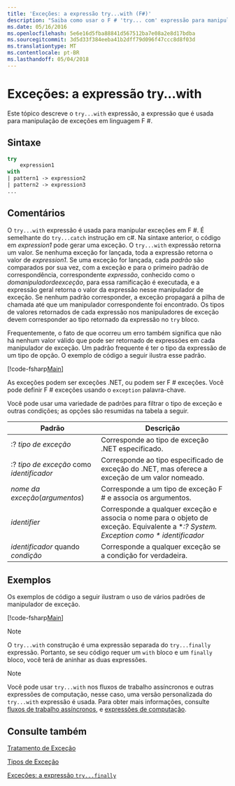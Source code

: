 ```yaml
---
title: 'Exceções: a expressão try...with (F#)'
description: "Saiba como usar o F # 'try... com' expressão para manipulação de exceção."
ms.date: 05/16/2016
ms.openlocfilehash: 5e6e16d5fba88841d567512ba7e08a2e8d17bdba
ms.sourcegitcommit: 3d5d33f384eeba41b2dff79d096f47ccc8d8f03d
ms.translationtype: MT
ms.contentlocale: pt-BR
ms.lasthandoff: 05/04/2018
---
```

# <a name="exceptions-the-trywith-expression"></a>Exceções: a expressão try...with

Este tópico descreve o `try...with` expressão, a expressão que é usada para manipulação de exceções em linguagem F #.


## <a name="syntax"></a>Sintaxe

```fsharp
try
    expression1
with
| pattern1 -> expression2
| pattern2 -> expression3
...
```

## <a name="remarks"></a>Comentários
O `try...with` expressão é usada para manipular exceções em F #. É semelhante do `try...catch` instrução em c#. Na sintaxe anterior, o código em *expression1* pode gerar uma exceção. O `try...with` expressão retorna um valor. Se nenhuma exceção for lançada, toda a expressão retorna o valor de *expression1*. Se uma exceção for lançada, cada *padrão* são comparados por sua vez, com a exceção e para o primeiro padrão de correspondência, correspondente *expressão*, conhecido como o *domanipuladordeexceção*, para essa ramificação é executada, e a expressão geral retorna o valor da expressão nesse manipulador de exceção. Se nenhum padrão corresponder, a exceção propagará a pilha de chamada até que um manipulador correspondente foi encontrado. Os tipos de valores retornados de cada expressão nos manipuladores de exceção devem corresponder ao tipo retornado da expressão no `try` bloco.

Frequentemente, o fato de que ocorreu um erro também significa que não há nenhum valor válido que pode ser retornado de expressões em cada manipulador de exceção. Um padrão frequente é ter o tipo da expressão de um tipo de opção. O exemplo de código a seguir ilustra esse padrão.

[!code-fsharp[Main](../../../../samples/snippets/fsharp/lang-ref-2/snippet5601.fs)]

As exceções podem ser exceções .NET, ou podem ser F # exceções. Você pode definir F # exceções usando o `exception` palavra-chave.

Você pode usar uma variedade de padrões para filtrar o tipo de exceção e outras condições; as opções são resumidas na tabela a seguir.


|Padrão|Descrição|
|-------|-----------|
|:? *tipo de exceção*|Corresponde ao tipo de exceção .NET especificado.|
|:? *tipo de exceção* como *identificador*|Corresponde ao tipo especificado de exceção do .NET, mas oferece a exceção de um valor nomeado.|
|*nome da exceção*(*argumentos*)|Corresponde a um tipo de exceção F # e associa os argumentos.|
|*identifier*|Corresponde a qualquer exceção e associa o nome para o objeto de exceção. Equivalente a **:? System. Exception como * identificador*|
|*identificador* quando *condição*|Corresponde a qualquer exceção se a condição for verdadeira.|

## <a name="examples"></a>Exemplos
Os exemplos de código a seguir ilustram o uso de vários padrões de manipulador de exceção.

[!code-fsharp[Main](../../../../samples/snippets/fsharp/lang-ref-2/snippet5602.fs)]
    
>[!NOTE] 
O `try...with` construção é uma expressão separada do `try...finally` expressão. Portanto, se seu código requer um `with` bloco e um `finally` bloco, você terá de aninhar as duas expressões.

>[!NOTE] 
Você pode usar `try...with` nos fluxos de trabalho assíncronos e outras expressões de computação, nesse caso, uma versão personalizada do `try...with` expressão é usada. Para obter mais informações, consulte [fluxos de trabalho assíncronos](../asynchronous-workflows.md), e [expressões de computação](../computation-expressions.md).


## <a name="see-also"></a>Consulte também
[Tratamento de Exceção](index.md)

[Tipos de Exceção](exception-types.md)

[Exceções: a expressão `try...finally`](the-try-finally-expression.md)

